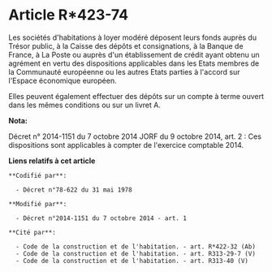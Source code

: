 # Article R*423-74

Les sociétés d'habitations à loyer modéré déposent leurs fonds auprès du Trésor public, à la Caisse des dépôts et
consignations, à la Banque de France, à La Poste ou auprès d'un établissement de crédit ayant obtenu un agrément en vertu des
dispositions applicables dans les Etats membres de la Communauté européenne ou les autres Etats parties à l'accord sur
l'Espace économique européen.

Elles peuvent également effectuer des dépôts sur un compte à terme ouvert dans les mêmes conditions ou sur un livret A.

**Nota:**

Décret n° 2014-1151 du 7 octobre 2014 JORF du 9 octobre 2014, art. 2 : Ces dispositions sont applicables à compter de
l'exercice comptable 2014.

**Liens relatifs à cet article**

	**Codifié par**:

	  - Décret n°78-622 du 31 mai 1978

	**Modifié par**:

	  - Décret n°2014-1151 du 7 octobre 2014 - art. 1

	**Cité par**:

	  - Code de la construction et de l'habitation. - art. R*422-32 (Ab)
	  - Code de la construction et de l'habitation. - art. R313-29-7 (V)
	  - Code de la construction et de l'habitation. - art. R313-40 (V)
